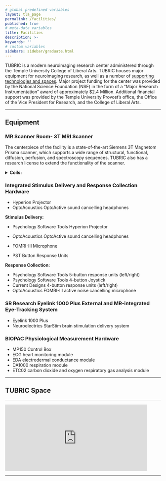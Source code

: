 ```yaml
---
# global predefined variables
layout: tla_page
permalink: /facilities/
published: true
# meta-data variables
title: Facilities
description: >-
keywords: ''
# custom variables
sidebars: sidebar/graduate.html
---
```

TUBRIC is a modern neuroimaging research center administered through the Temple University College of Liberal Arts. TUBRIC houses major equipment for neuroimaging research, as well as a number of [supporting technologies and spaces](#tubric-space). Major project funding for the center was provided by the National Science Foundation (NSF) in the form of a “Major Research Instrumentation” award of approximately $2.4 Million. Additional financial support was provided by the Temple University Provost’s office, the Office of the Vice President for Research, and the College of Liberal Arts.

___  

## Equipment
### MR Scanner Room- 3T MRI Scanner
The centerpiece of the facility is a state-of-the-art Siemens 3T Magnetom Prisma scanner, which supports a wide range of structural, functional, diffusion, perfusion, and spectroscopy sequences. TUBRIC also has a research license to extend the functionality of the scanner.

<details>
  <summary><strong>Coils:</strong></summary>
   <ul>
    <li>64-Channel Head/Neck volume coil</li><br>  
    <li>20-Channel Head/Neck volume coil</li><br>
    <li>32-Channel Spine coil</li><br>
    <li>Various surface coils (Body 18, Flex Large 4, Flex Small 4)</li><br>  
   </ul>   
  </details>    

### Integrated Stimulus Delivery and Response Collection Hardware
- Hyperion Projector
- OptoAcoustics OptoActive sound cancelling headphones

**Stimulus Delivery:**<br>
- Psychology Software Tools Hyperion Projector
- OptoAcoustics OptoActive sound cancelling headphones

- FOMRI-III Microphone
- PST Button Response Units

**Response Collection:**<br>
- Psychology Software Tools 5-button response units (left/right)
- Psychology Software Tools 4-button Joystick
- Current Designs 4-button response units (left/right)
- OptoAcoustics FOMRI-III active noise cancelling microphone

### SR Research Eyelink 1000 Plus External and MR-integrated Eye-Tracking System<br>
- Eyelink 1000 Plus
- Neuroelectrics StarStim brain stimulation delivery system

### BIOPAC Physiological Measurement Hardware
- MP150 Control Box
- ECG heart monitoring module
- EDA electrodermal conductance module
- DA1000 respiration module
- ETC02 carbon dioxide and oxygen respiratory gas analysis module

___

## TUBRIC Space 

___

<div class="video-container">
  <iframe width="460px" height="215px" src="https://sway.office.com/s/rIMOPIRCw3BedmFg/embed" frameborder="0" marginheight="0" marginwidth="0" max-width="100%" sandbox="allow-forms allow-modals allow-orientation-lock allow-popups allow-same-origin allow-scripts" scrolling="no" style="border: none; max-width: 100%; max-height: 100vh" allowfullscreen mozallowfullscreen msallowfullscreen webkitallowfullscreen></iframe>
<div/>  

___
